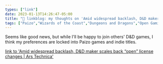 ```yaml
---
types: ["link"]
date: 2023-01-13T14:26:47-05:00
title: "🔗 linkblog: my thoughts on 'Amid widespread backlash, D&D maker scales back “open” license changes | Ars Technica'"
tags: ["Paizo","Wizards of the Coast","Dungeons and Dragons","Open Gaming License"]
---
```

Seems like good news, but while I'll be happy to join others' D&D games, I think my preferences are locked into Paizo games and indie titles.  
 

[link to 'Amid widespread backlash, D&D maker scales back “open” license changes | Ars Technica'](https://arstechnica.com/gaming/2023/01/amid-widespread-backlash-dd-maker-scales-back-open-license-changes/)
